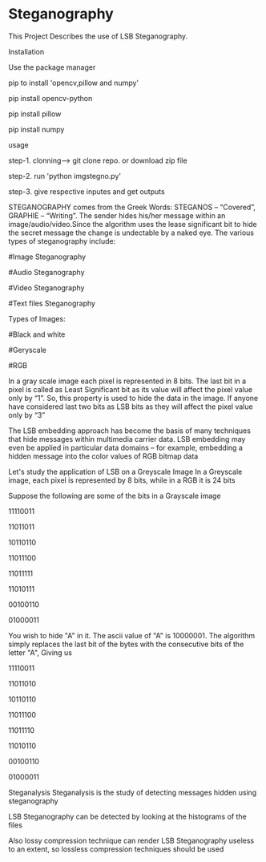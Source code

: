 # Steganography
This Project Describes the use of LSB Steganography.

Installation

Use the package manager 

pip to install 'opencv,pillow and numpy'


pip install opencv-python

pip install pillow

pip install numpy


usage

step-1. clonning--> git clone repo. or download zip file

step-2. run 'python imgstegno.py'

step-3. give respective inputes and get outputs

STEGANOGRAPHY comes from the Greek Words: STEGANOS – “Covered”, GRAPHIE – “Writing”. The sender hides his/her message within an image/audio/video.Since the algorithm uses the lease significant bit to hide the secret message the change is undectable by a naked eye.
The various types of steganography include:


#Image Steganography

#Audio Steganography

#Video Steganography

#Text files Steganography



Types of Images:

#Black and white

#Geryscale

#RGB

In a gray scale image each pixel is represented in 8 bits. The last bit in a pixel is called as Least Significant bit as its value will affect the pixel value only by “1”. So, this property is used to hide the data in the image. If anyone have considered last two bits as LSB bits as they will affect the pixel value only by “3”

The LSB embedding approach has become the basis of many techniques that hide messages within multimedia carrier data. LSB embedding may even be applied in particular data domains – for example, embedding a hidden message into the color values of RGB bitmap data

Let's study the application of LSB on a Greyscale Image
In a Greyscale image, each pixel is represented by 8 bits, while in a RGB it is 24 bits

Suppose the following are some of the bits in a Grayscale image


11110011

11011011

10110110

11011100

11011111

11010111

00100110

01000011

You wish to hide "A" in it. The ascii value of "A" is 10000001.
The algorithm simply replaces the last bit of the bytes with the consecutive bits of the letter "A", Giving us


11110011

11011010

10110110

11011100

11011110

11010110

00100110

01000011


Steganalysis
Steganalysis is the study of detecting messages hidden using steganography

LSB Steganography can be detected by looking at the histograms of the files

Also lossy compression technique can render LSB Steganography useless to an extent, so lossless compression techniques should be used


